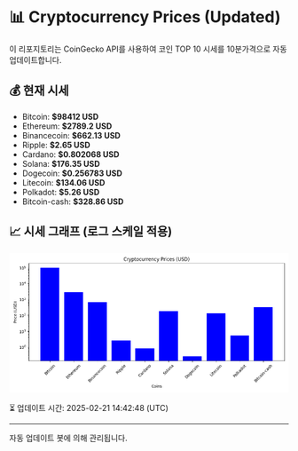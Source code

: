 
# 📊 Cryptocurrency Prices (Updated)

이 리포지토리는 CoinGecko API를 사용하여 코인 TOP 10 시세를 10분가격으로 자동 업데이트합니다.

## 💰 현재 시세
- Bitcoin: **$98412 USD**
- Ethereum: **$2789.2 USD**
- Binancecoin: **$662.13 USD**
- Ripple: **$2.65 USD**
- Cardano: **$0.802068 USD**
- Solana: **$176.35 USD**
- Dogecoin: **$0.256783 USD**
- Litecoin: **$134.06 USD**
- Polkadot: **$5.26 USD**
- Bitcoin-cash: **$328.86 USD**

## 📈 시세 그래프 (로그 스케일 적용)
![Crypto Prices](crypto_prices.png)

⏳ 업데이트 시간: 2025-02-21 14:42:48 (UTC)

---
자동 업데이트 봇에 의해 관리됩니다.
